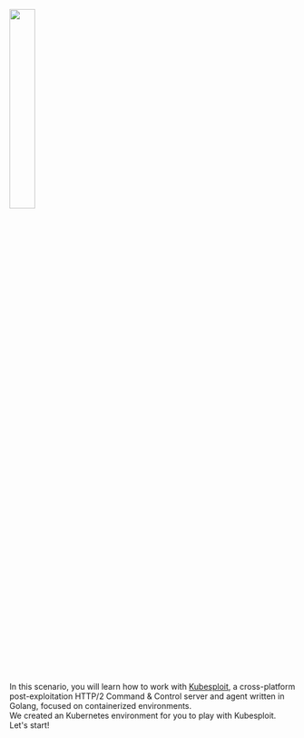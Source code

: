 <p align="left">
  <img src="https://github.com/cyberark/kubesploit/blob/assets/1.5x/kubesploit@1.5x-100.jpg?raw=true" height="30%" width="30%">
</p>

In this scenario, you will learn how to work with [Kubesploit](https://github.com/cyberark/kubesploit), a cross-platform post-exploitation HTTP/2 Command & Control server and agent written in Golang, focused on containerized environments.  
We created an Kubernetes environment for you to play with Kubesploit. Let's start!  